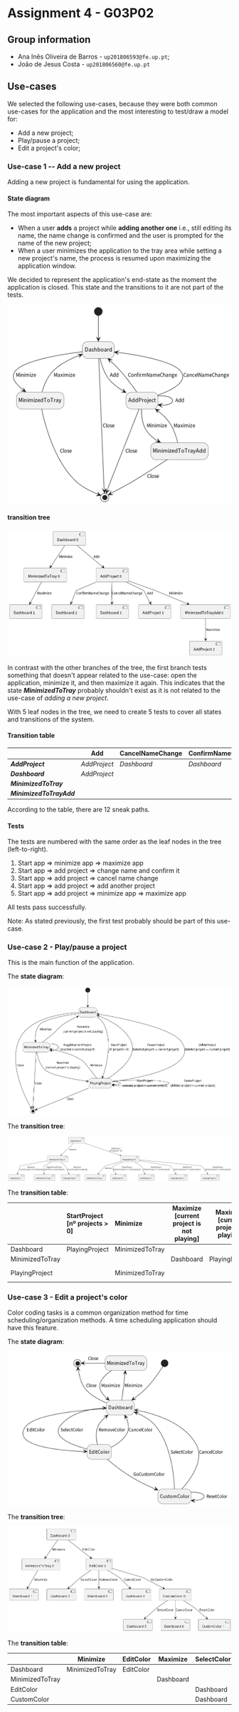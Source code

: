# Assignment 4 - G03P02

## Group information

- Ana Inês Oliveira de Barros - `up201806593@fe.up.pt`;
- João de Jesus Costa - `up201806560@fe.up.pt`

## Use-cases

We selected the following use-cases, because they were both common use-cases for
the application and the most interesting to test/draw a model for:

- Add a new project;
- Play/pause a project;
- Edit a project's color;

### Use-case 1 -- Add a new project

Adding a new project is fundamental for using the application.

#### State diagram

The most important aspects of this use-case are:

- When a user **adds** a project while **adding another one** i.e., still
  editing its name, the name change is confirmed and the user is prompted for
  the name of the new project;
- When a user minimizes the application to the tray area while setting a new
  project's name, the process is resumed upon maximizing the application window.

We decided to represent the application's end-state as the moment the
application is closed. This state and the transitions to it are not part of the
tests.

![Use-case 1's state machine](./state_machines/state_machine_1.png)

#### transition tree

![Use-case 1's transition tree](./transition_trees/transition_tree_1.png)

In contrast with the other branches of the tree, the first branch tests
something that doesn't appear related to the use-case: open the application,
minimize it, and then maximize it again. This indicates that the state
**_MinimizedToTray_** probably shouldn't exist as it is not related to the
use-case of _adding a new project_.

With 5 leaf nodes in the tree, we need to create 5 tests to cover all states and
transitions of the system.

#### Transition table

|                          | Add          | CancelNameChange | ConfirmNameChange | Maximize     | Minimize             |
| ------------------------ | ------------ | ---------------- | ----------------- | ------------ | -------------------- |
| **_AddProject_**         | _AddProject_ | _Dashboard_      | _Dashboard_       |              | _MinimizedToTrayAdd_ |
| **_Dashboard_**          | _AddProject_ |                  |                   |              | _MinimizedToTray_    |
| **_MinimizedToTray_**    |              |                  |                   | _Dashboard_  |                      |
| **_MinimizedToTrayAdd_** |              |                  |                   | _AddProject_ |                      |

According to the table, there are 12 sneak paths.

#### Tests

The tests are numbered with the same order as the leaf nodes in the tree
(left-to-right).

1. Start app ⇒ minimize app ⇒ maximize app
2. Start app ⇒ add project ⇒ change name and confirm it
3. Start app ⇒ add project ⇒ cancel name change
4. Start app ⇒ add project ⇒ add another project
5. Start app ⇒ add project ⇒ minimize app ⇒ maximize app

All tests pass successfully.

Note: As stated previously, the first test probably should be part of this
use-case.

### Use-case 2 - Play/pause a project

This is the main function of the application.

The **state diagram**:

![Use-case 2's state machine](./state_machines/state_machine_2.png)

The **transition tree**:

![Use-case 2's transition tree](./transition_trees/transition_tree_2.png)

The **transition table**:

|                 | StartProject<br />[nº projects > 0] | Minimize        | Maximize<br />[current project is not playing] | Maximize<br />[current project is playing] | ToggleCurrentProject<br />[selected a current project] | PauseProject<br />[selected project == current project] | DeleteProject<br />[deleted project == current project] | StartProject<br />[selected project != current project] | DeleteProject<br />[deleted project == current project] |
| :-------------- | :---------------------------------- | :-------------- | ---------------------------------------------- | ------------------------------------------ | ------------------------------------------------------ | ------------------------------------------------------- | ------------------------------------------------------- | ------------------------------------------------------- | ------------------------------------------------------- |
| Dashboard       | PlayingProject                      | MinimizedToTray |                                                |                                            |                                                        |                                                         |                                                         |                                                         |                                                         |
| MinimizedToTray |                                     |                 | Dashboard                                      | PlayingProject                             | MinimizedToTray                                        |                                                         |                                                         |                                                         |                                                         |
| PlayingProject  |                                     | MinimizedToTray |                                                |                                            |                                                        | Dashboard                                               | Dashboard                                               | Playing Project                                         | Playing Project                                         |

### Use-case 3 - Edit a project's color

Color coding tasks is a common organization method for time
scheduling/organization methods. A time scheduling application should have this
feature.

The **state diagram**:

![Use-case 3's state machine](./state_machines/state_machine_3.png)

The **transition tree**:

![Use-case 3's transition tree](./transition_trees/transition_tree_3.png)

The **transition table**:

|                 | Minimize        | EditColor | Maximize  | SelectColor | RemoveColor | CancelColor | GoCustomColor | ResetColor  |
| --------------- | --------------- | --------- | --------- | ----------- | ----------- | ----------- | ------------- | ----------- |
| Dashboard       | MinimizedToTray | EditColor |           |             |             |             |               |             |
| MinimizedToTray |                 |           | Dashboard |             |             |             |               |             |
| EditColor       |                 |           |           | Dashboard   | Dashboard   | Dashboard   | CustomColor   |             |
| CustomColor     |                 |           |           | Dashboard   |             | Dashboard   |               | CustomColor |

